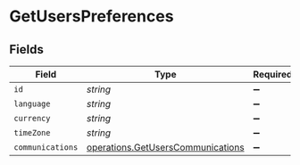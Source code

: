 # GetUsersPreferences


## Fields

| Field                                                                                  | Type                                                                                   | Required                                                                               | Description                                                                            |
| -------------------------------------------------------------------------------------- | -------------------------------------------------------------------------------------- | -------------------------------------------------------------------------------------- | -------------------------------------------------------------------------------------- |
| `id`                                                                                   | *string*                                                                               | :heavy_minus_sign:                                                                     | N/A                                                                                    |
| `language`                                                                             | *string*                                                                               | :heavy_minus_sign:                                                                     | N/A                                                                                    |
| `currency`                                                                             | *string*                                                                               | :heavy_minus_sign:                                                                     | N/A                                                                                    |
| `timeZone`                                                                             | *string*                                                                               | :heavy_minus_sign:                                                                     | N/A                                                                                    |
| `communications`                                                                       | [operations.GetUsersCommunications](../../models/operations/getuserscommunications.md) | :heavy_minus_sign:                                                                     | N/A                                                                                    |